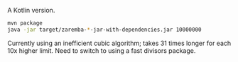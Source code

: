 A Kotlin version.

```bash
mvn package
java -jar target/zaremba-*-jar-with-dependencies.jar 10000000
```

Currently using an inefficient cubic algorithm; takes 31 times longer
for each 10x higher limit. Need to switch to using a fast divisors
package.
